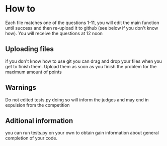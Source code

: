 # How to

Each file matches one of the questions 1-11, you will edit the main function until success and then re-upload it to github (see below if you don't know how). You will receive the questions at 12 noon

## Uploading files

if you don't know how to use git you can drag and drop your files when you get to finish them. Upload them as soon as you finish the problem for the maximum amount of points

## Warnings

Do not edited tests.py doing so will inform the judges and may end in expulsion from the competition

## Aditional information

you can run tests.py on your own to obtain gain information about general completion of your code. 